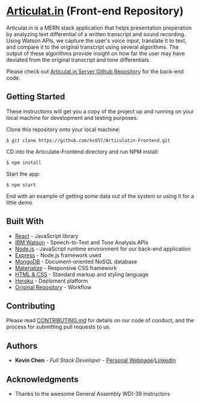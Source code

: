 # [Articulat.<span/>in](http://www.articulat.in/) (Front-end Repository)


Articulat.<span/>in is a MERN stack application that helps presentation preperation by analyzing text differential of a written transcript and sound recording. Using Watson APIs, we capture the user's voice input, translate it to text, and compare it to the original transcript using several algorithms. The output of these algorithms provide insight on how far the user may have deviated from the original transcript and tone differentials.

Please check out [Articulat.<span/>in Server Github Repository](https://github.com/kc657/Articulatin-Server.git) for the back-end code.

## Getting Started

These instructions will get you a copy of the project up and running on your local machine for development and testing purposes.

Clone this repository onto your local machine:
```
$ git clone https://github.com/kc657/Articulatin-Frontend.git
```
CD into the Articulate-Frontend directory and run NPM install:
```
$ npm install
```
Start the app:
```
$ npm start
```

End with an example of getting some data out of the system or using it for a little demo

## Built With
* [React](https://facebook.github.io/react/) - JavaScript library
* [IBM Watson](https://www.ibm.com/watson/developer/) - Speech-to-Text and Tone Analysis APIs
* [Node.js](https://nodejs.org/en/) - JavaScript runtime environment for our back-end application
* [Express](https://expressjs.com/) - Node.<span/>js framework used
* [MongoDB](https://www.mongodb.com/) - Document-oriented NoSQL database
* [Materialize](http://materializecss.com/) - Responsive CSS framework
* [HTML & CSS](https://en.wikipedia.org/wiki/HTML) - Standard markup and styling language
* [Heroku](https://www.heroku.com/home) - Deploment platform
* [Original Repository](https://github.com/kc657/Articulat-in) - Workflow

## Contributing

Please read [CONTRIBUTING.md](https://github.com/kc657/Articulatin-Frontend/blob/master/CONTRIBUTING.md) for details on our code of conduct, and the process for submitting pull requests to us.


## Authors

* **Kevin Chen** - *Full Stack Developer* - [Personal Webpage](https://kevinchen.netlify.com/)<span/>/[LinkedIn](https://www.linkedin.com/in/kc657)

## Acknowledgments

* Thanks to the awesome General Assembly WDI-39 Instructors
